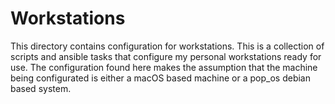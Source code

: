 # Workstations

This directory contains configuration for workstations. This is a collection of scripts and ansible tasks that configure my personal workstations ready for use. The configuration found here makes the assumption that the machine being configurated is either a macOS based machine or a pop_os debian based system.

